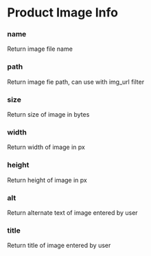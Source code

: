 # Product Image Info

### name

Return image file name



### path

Return image fie path, can use with img\_url filter



### size

Return size of image in bytes



### width

Return width of image in px



### height

Return height of image in px



### alt

Return alternate text of image entered by user



### title

Return title of image entered by user

